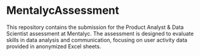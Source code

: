 # MentalycAssessment
This repository contains the submission for the Product Analyst &amp; Data Scientist assessment at Mentalyc. The assessment is designed to evaluate skills in data analysis and communication, focusing on user activity data provided in anonymized Excel sheets.
